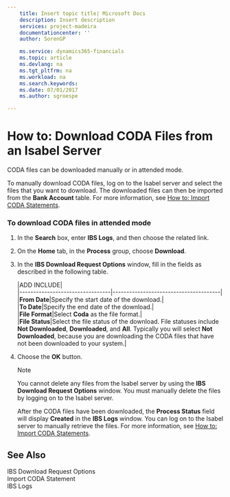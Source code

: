 ```yaml
---
    title: Insert topic title| Microsoft Docs
    description: Insert description
    services: project-madeira
    documentationcenter: ''
    author: SorenGP

    ms.service: dynamics365-financials
    ms.topic: article
    ms.devlang: na
    ms.tgt_pltfrm: na
    ms.workload: na
    ms.search.keywords:
    ms.date: 07/01/2017
    ms.author: sgroespe

---
```

# How to: Download CODA Files from an Isabel Server
CODA files can be downloaded manually or in attended mode.  
  
 To manually download CODA files, log  on to the Isabel server and select the files that you want to download. The downloaded files can then be imported from the **Bank Account** table. For more information, see [How to: Import CODA Statements](how-to-import-coda-statements.md).  
  
### To download CODA files in attended mode  
  
1.  In the **Search** box, enter **IBS Logs**, and then choose the related link.  
  
2.  On the **Home** tab, in the **Process** group, choose **Download**.  
  
3.  In the **IBS Download Request Options** window, fill in the fields as described in the following table.  
  
    |ADD INCLUDE<!--[!INCLUDE[bp_tablefield](../../includes/bp_tabledescription_md.md)]-->|  
    |---------------------------------|---------------------------------------|  
    |**From Date**|Specify the start date of the download.|  
    |**To Date**|Specify the end date of the download.|  
    |**File Format**|Select **Coda** as the file format.|  
    |**File Status**|Select the file status of the download. File statuses include **Not Downloaded**, **Downloaded**, and **All**. Typically you will select **Not Downloaded**, because you are downloading the CODA files that have not been downloaded to your system.|  
  
4.  Choose the **OK** button.  
  
    > [!NOTE]  
    >  You cannot delete any files from the Isabel server by using the **IBS Download Request Options** window. You must manually delete the files by logging on to the Isabel server.  
  
     After the CODA files have been downloaded, the **Process Status** field will display **Created** in the **IBS Logs** window. You can log on to the Isabel server to manually retrieve the files. For more information, see [How to: Import CODA Statements](how-to-import-coda-statements.md).  
  
## See Also  
 IBS Download Request Options   
 Import CODA Statement   
 IBS Logs